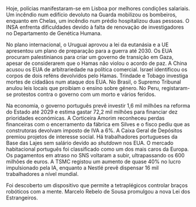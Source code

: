 Hoje, polícias manifestaram-se em Lisboa por melhores condições salariais. Um incêndio num edifício devoluto na Guarda mobilizou os bombeiros, enquanto em Chelas, um incêndio num prédio hospitalizou duas pessoas. O INSA enfrenta dificuldades devido à falta de renovação de investigadores no Departamento de Genética Humana.

No plano internacional, o Uruguai aprovou a lei da eutanásia e a UE apresentou um plano de preparação para a guerra até 2030. Os EUA procuram palestinianos para criar um governo de transição em Gaza, apesar de considerarem que o Hamas não violou o acordo de paz. A China acusou os EUA de arbitrariedade na política comercial. Israel identificou os corpos de dois reféns devolvidos pelo Hamas. Trindade e Tobago investiga mortes de cidadãos num ataque dos EUA. No Brasil, o Supremo Tribunal anulou leis locais que proibiam o ensino sobre género. No Peru, registaram-se protestos contra o governo com um morto e vários feridos.

Na economia, o governo português prevê investir 1,6 mil milhões na reforma do Estado até 2029 e estima gastar 72,2 mil milhões para financiar dez prioridades económicas. A Corticeira Amorim reconheceu perdas financeiras com o encerramento da fábrica em Silves e o fisco pediu que as construtoras devolvam imposto de IVA a 6%. A Caixa Geral de Depósitos premiou projetos de interesse social. Há trabalhadores portugueses da Base das Lajes sem salário devido ao *shutdown* nos EUA. O mercado habitacional português foi classificado como um dos mais caros da Europa. Os pagamentos em atraso no SNS voltaram a subir, ultrapassando os 600 milhões de euros. A TSMC registou um aumento de quase 40% no lucro impulsionado pela IA, enquanto a Nestlé prevê dispensar 16 mil trabalhadores a nível mundial.

Foi descoberto um dispositivo que permite a tetraplégicos controlar braços robóticos com a mente. Marcelo Rebelo de Sousa promulgou a nova Lei dos Estrangeiros.